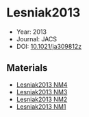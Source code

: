 <a name="article" />

# Lesniak2013

* Year: 2013
* Journal: JACS
* DOI: <a href="https://doi.org/10.1021/ja309812z">10.1021/ja309812z</a>

## Materials
* [Lesniak2013 NM4](nanowiki299.md)
* [Lesniak2013 NM3](nanowiki298.md)
* [Lesniak2013 NM2](nanowiki297.md)
* [Lesniak2013 NM1](nanowiki296.md)
